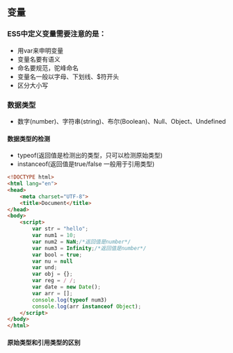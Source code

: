 ## 变量
### ES5中定义变量需要注意的是：
+ 用var来申明变量
+ 变量名要有语义
+ 命名要规范，驼峰命名
+ 变量名一般以字母、下划线、$符开头
+ 区分大小写
### 数据类型
+ 数字(number)、字符串(string)、布尔(Boolean)、Null、Object、Undefined
#### 数据类型的检测
+ typeof(返回值是检测出的类型，只可以检测原始类型)
+ instanceof(返回值是true/false 一般用于引用类型)
```html
<!DOCTYPE html>
<html lang="en">
<head>
	<meta charset="UTF-8">
	<title>Document</title>
</head>
<body>
	<script>
		var str = "hello";
		var num1 = 10;
		var num2 = NaN;/*返回值是number*/
		var num3 = Infinity;/*返回值是number*/
		var bool = true;
		var nu = null
		var und;
		var obj = {};
		var reg = / /;
		var date = new Date();
		var arr = [];
		console.log(typeof num3)
		console.log(arr instanceof Object);
	</script>
</body>
</html>
```
#### 原始类型和引用类型的区别


#### 

